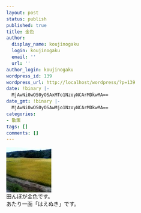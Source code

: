 ```yaml
---
layout: post
status: publish
published: true
title: 金色
author:
  display_name: koujinogaku
  login: koujinogaku
  email: ''
  url: ''
author_login: koujinogaku
wordpress_id: 139
wordpress_url: http://localhost/wordpress/?p=139
date: !binary |-
  MjAwNi0wOS0yOSAxMTo1NzoyNCArMDkwMA==
date_gmt: !binary |-
  MjAwNi0wOS0yOSAwMjo1NzoyNCArMDkwMA==
categories:
- 散策
tags: []
comments: []
---
```

<p><img src="/blog/img/20060929115724.jpg" alt="20060929115724" align="left" border="0"><br clear="all">田んぼが金色です。<br />
あたり一面「はえぬき」です。</p>
